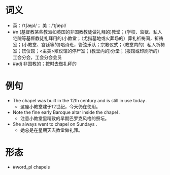 # 词义
- 英：/ˈtʃæpl/； 美：/ˈtʃæpl/
- #n (基督教某些教派如英国的非国教教徒做礼拜的)教堂；(学校、监狱、私人宅院等基督教徒礼拜用的)小教堂；（尤指墓地或火葬场的）葬礼祈祷间，祈祷室；(小教堂、宫廷等的)唱诗班，管弦乐队；宗教仪式；（教堂内的）私人祈祷室；殡仪馆；<主美>殡仪馆的停尸室；(教堂内的)分堂；（报馆或印刷所的）工会分会，工会分会会员
- #adj 非国教的；按时去做礼拜的
# 例句
- The chapel was built in the 12th century and is still in use today .
	- 这座小教堂建于12世纪，今天仍在使用。
- Note the fine early Baroque altar inside the chapel .
	- 注意小教堂里精致的早期巴罗克风格的祭坛。
- She always went to chapel on Sundays .
	- 她总是在星期天去教堂做礼拜。
# 形态
- #word_pl chapels
